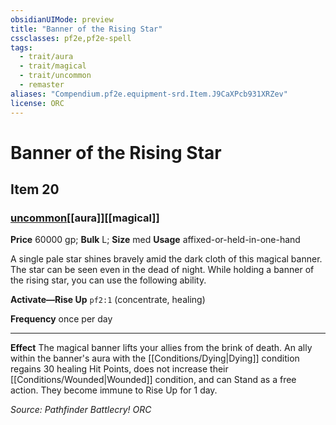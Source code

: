 ```yaml
---
obsidianUIMode: preview
title: "Banner of the Rising Star"
cssclasses: pf2e,pf2e-spell
tags:
  - trait/aura
  - trait/magical
  - trait/uncommon
  - remaster
aliases: "Compendium.pf2e.equipment-srd.Item.J9CaXPcb931XRZev"
license: ORC
---
```

# Banner of the Rising Star
## Item 20
### [uncommon](uncommon "Uncommon Rarity Trait")[[aura]][[magical]]


**Price** 60000 gp; 
**Bulk** L; **Size** med
**Usage** affixed-or-held-in-one-hand

A single pale star shines bravely amid the dark cloth of this magical banner. The star can be seen even in the dead of night. While holding a banner of the rising star, you can use the following ability.

**Activate—Rise Up** `pf2:1` (concentrate, healing)

**Frequency** once per day

* * *

**Effect** The magical banner lifts your allies from the brink of death. An ally within the banner's aura with the [[Conditions/Dying|Dying]] condition regains 30 healing Hit Points, does not increase their [[Conditions/Wounded|Wounded]] condition, and can Stand as a free action. They become immune to Rise Up for 1 day.

*Source: Pathfinder Battlecry!*
*ORC*